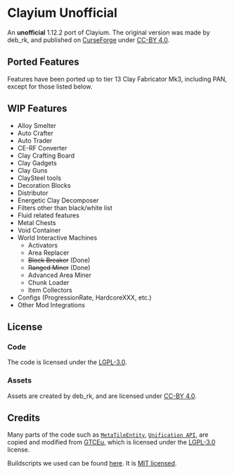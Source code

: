 # Clayium Unofficial
An **unofficial** 1.12.2 port of Clayium.
The original version was made by deb_rk,
and published on [CurseForge](https://www.curseforge.com/minecraft/mc-mods/clayium) under [CC-BY 4.0](https://creativecommons.org/licenses/by/4.0/).

## Ported Features
Features have been ported up to tier 13 Clay Fabricator Mk3, 
including PAN, except for those listed below.

## WIP Features
- Alloy Smelter
- Auto Crafter
- Auto Trader
- CE-RF Converter
- Clay Crafting Board
- Clay Gadgets
- Clay Guns
- ClaySteel tools
- Decoration Blocks
- Distributor
- Energetic Clay Decomposer
- Filters other than black/white list
- Fluid related features
- Metal Chests
- Void Container
- World Interactive Machines
  - Activators
  - Area Replacer
  - ~~Block Breaker~~ (Done)
  - ~~Ranged Miner~~ (Done)
  - Advanced Area Miner
  - Chunk Loader
  - Item Collectors
- Configs (ProgressionRate, HardcoreXXX, etc.)
- Other Mod Integrations

## License
### Code
The code is licensed under the [LGPL-3.0](https://www.gnu.org/licenses/lgpl-3.0.html.en#license-text).

### Assets
Assets are created by deb_rk, and are licensed under [CC-BY 4.0](https://creativecommons.org/licenses/by/4.0/).

## Credits
Many parts of the code such as [`MetaTileEntity`](src/main/kotlin/com/github/trc/clayium/api/metatileentity/MetaTileEntity.kt),
[`Unification API`](src/main/kotlin/com/github/trc/clayium/api/unification),
are copied and modified from [GTCEu](https://github.com/GregTechCEu/GregTech), 
which is licensed under the [LGPL-3.0](https://www.gnu.org/licenses/lgpl-3.0.html.en) license.

Buildscripts we used can be found [here](https://github.com/GregTechCEu/Buildscripts).
It is [MIT licensed](https://github.com/GregTechCEu/Buildscripts/blob/master/LICENSE).